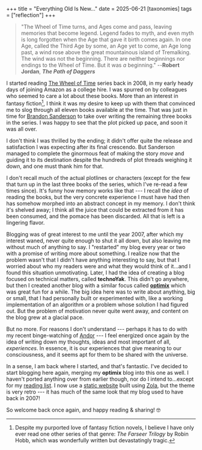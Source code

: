 +++
title = "Everything Old Is New..."
date = 2025-06-21
[taxonomies]
tags = ["reflection"]
+++

> "The Wheel of Time turns, and Ages come and pass, leaving memories that become legend. Legend
> fades to myth, and even myth is long forgotten when the Age that gave it birth comes again. In one
> Age, called the Third Age by some, an Age yet to come, an Age long past, a wind rose above the
> great mountainous island of Tremalking. The wind was not the beginning. There are neither
> beginnings nor endings to the Wheel of Time. But it was *a* beginning." --**Robert Jordan**,
> ***The Path of Daggers***

I started reading [The Wheel of Time](https://en.wikipedia.org/wiki/The_Wheel_of_Time) series back
in 2008, in my early heady days of joining Amazon as a college hire. I was spurred on by colleagues
who seemed to care a lot about these books. More than an interest in fantasy fiction[^1], I think it
was my desire to keep up with them that convinced me to slog through all eleven books available at
the time. That was just in time for [Brandon Sanderson](https://www.brandonsanderson.com) to take
over writing the remaining three books in the series. I was happy to see that the plot picked up
pace, and soon it was all over.

I don't think I was thrilled by the ending; it didn't offer quite the release and satisfaction I was
expecting after its final crescendo. But Sanderson managed to complete the ginormous feat of making
the story *move* and guiding it to its destination despite the hundreds of plot threads weighing it
down, and one must thank him for that.

I don't recall much of the actual plotlines or characters (except for the few that turn up in the
last three books of the series, which I've re-read a few times since). It's funny how memory works
like that --- I recall the *idea* of reading the books, but the very concrete experience I must have
had then has somehow morphed into an abstract concept in my memory. I don't think it's shelved away;
I think all the juice that could be extracted from it has been consumed, and the pomace has been
discarded. All that is left is a lingering flavor.

Blogging was of great interest to me until the year 2007, after which my interest waned, never quite
enough to shut it all down, but also leaving me without much of anything to say. I "restarted" my
blog every year or two with a promise of writing more about something. I realize now that the
problem wasn't that I didn't have anything interesting to say, but that I worried about who my
readers were and what they would think of it...and I found this situation unmotivating. Later, I had
the idea of creating a blog focused on technical matters, called **technoYak**. This didn't go
anywhere, but then I created another blog with a similar focus called
[**optimix**](https://optimix.dev) which was great fun for a while. The big idea here was to write
about anything, big or small, that I had personally built or experimented with, like a working
implementation of an algorithm or a problem whose solution I had figured out. But the problem of
motivation never quite went away, and content on the blog grew at a glacial pace.

But no more. For reasons I don't understand --- perhaps it has to do with my recent binge-watching
of [Andor](https://www.imdb.com/title/tt20603322) --- I feel energized once again by the idea of
writing down my thoughts, ideas and most important of all, *experiences*. In essence, it is our
experiences that give meaning to our consciousness, and it seems apt for them to be shared with the
universe.

In a sense, I am back where I started, and that's fantastic. I've decided to start blogging here
again, merging my **optimix** blog into this one as well. I haven't ported anything over from
earlier though, nor do I intend to...except for my [reading list](/pages/reading-list). I now use a
[static website](https://optimix.dev/2023/12/23/static-website/) built using
[Zola](https://github.com/getzola/zola), but the theme is very retro --- it has much of the same
look that my blog used to have back in 2007!

So welcome back once again, and happy reading & sharing! 🤓

[^1]: Despite my purported love of fantasy fiction novels, I believe I have only ever read one other
    series of that genre: *The Farseer Trilogy* by Robin Hobb, which was wonderfully written but
    devastatingly tragic.
